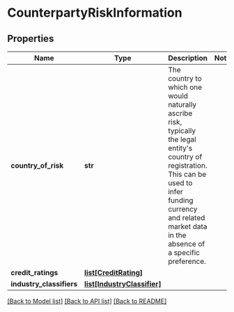 # CounterpartyRiskInformation

## Properties
Name | Type | Description | Notes
------------ | ------------- | ------------- | -------------
**country_of_risk** | **str** | The country to which one would naturally ascribe risk, typically the legal entity&#39;s country of registration. This can be used to infer funding currency and related market data in the absence of a specific preference. | 
**credit_ratings** | [**list[CreditRating]**](CreditRating.md) |  | 
**industry_classifiers** | [**list[IndustryClassifier]**](IndustryClassifier.md) |  | 

[[Back to Model list]](../README.md#documentation-for-models) [[Back to API list]](../README.md#documentation-for-api-endpoints) [[Back to README]](../README.md)


